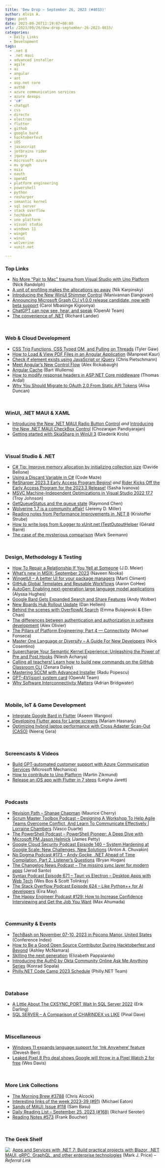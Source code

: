 ```yaml
---
title: 'Dew Drop – September 26, 2023 (#4033)'
author: Alvin A.
type: post
date: 2023-09-26T11:19:07+00:00
url: /2023/09/26/dew-drop-september-26-2023-4033/
categories:
  - Daily Links
  - Development
tags:
  - .net 8
  - .net maui
  - advanced installer
  - agile
  - ai
  - angular
  - aot
  - asp.net core
  - auth0
  - azure communication services
  - azure devops
  - 'c#'
  - chatgpt
  - css
  - directx
  - electron
  - flutter
  - github
  - google bard
  - hacktoberfest
  - iOS
  - javascript
  - jetbrains rider
  - jquery
  - microsoft azure
  - ms graph
  - msix
  - oauth
  - openAI
  - platform engineering
  - powershell
  - python
  - resharper
  - semantic kernel
  - sql server
  - stack overflow
  - techbash
  - uno platform
  - visual studio
  - windows 11
  - winget
  - winui
  - wolverine
  - xunit.net

---
```

### <a name="top"></a>Top Links

  * <a href="https://platform.uno/blog/no-more-pair-to-mac-trauma-from-visual-studio/" target="_blank" rel="noopener">No More “Pair to Mac” trauma from Visual Studio with Uno Platform</a> (Nick Randolph)
  * <a href="https://devblogs.microsoft.com/visualstudio/a-unit-of-profiling-makes-the-allocations-go-away/" target="_blank" rel="noopener">A unit of profiling makes the allocations go away</a> (Nik Karpinsky)
  * <a href="https://www.syncfusion.com/blogs/post/new-winui-shimmer-control.aspx?utm_source=alvinashcraft&utm_medium=email&utm_campaign=alvinashcraft_blog_edmsep23" target="_blank" rel="noopener">Introducing the New WinUI Shimmer Control</a> (Manivannan Elangovan)
  * <a href="https://devblogs.microsoft.com/microsoft365dev/microsoft-graph-cli-v1-0-0-release-candidate-now-with-beta-support/" target="_blank" rel="noopener">Announcing Microsoft Graph CLI v1.0.0 release candidate, now with beta support</a> (Carol Mbasinge Kigoonya)
  * <a href="https://openai.com/blog/chatgpt-can-now-see-hear-and-speak" target="_blank" rel="noopener">ChatGPT can now see, hear, and speak</a> (OpenAI Team)
  * <a href="https://devblogs.microsoft.com/dotnet/the-convenience-of-dotnet/" target="_blank" rel="noopener">The convenience of .NET</a> (Richard Lander)

&nbsp;

### <a name="web"></a>Web & Cloud Development

  * <a href="https://tylergaw.com/blog/css-typed-om-thread/" target="_blank" rel="noopener">CSS Trig Functions, CSS Typed OM, and Pulling on Threads</a> (Tyler Gaw)
  * <a href="https://www.grapecity.com/blogs/how-to-load-and-view-pdf-files-in-an-angular-application" target="_blank" rel="noopener">How to Load & View PDF Files in an Angular Application</a> (Manpreet Kaur)
  * <a href="http://pietschsoft.com/post/2023/09/25/check-if-element-exists-using-javascript-jquery" target="_blank" rel="noopener">Check if element exists using JavaScript or jQuery</a> (Chris Pietschmann)
  * <a href="https://blog.angular.io/meet-angulars-new-control-flow-a02c6eee7843?source=rss----447683c3d9a3---4" target="_blank" rel="noopener">Meet Angular’s New Control Flow</a> (Alex Rickabaugh)
  * <a href="https://bartwullems.blogspot.com/2023/09/angular-cache.html" target="_blank" rel="noopener">Angular Cache</a> (Bart Wullems)
  * <a href="https://blog.elmah.io/how-to-modify-response-headers-in-asp-net-core-middleware/" target="_blank" rel="noopener">How to modify response headers in ASP.NET Core middleware</a> (Thomas Ardal)
  * <a href="https://developer.okta.com/blog/2023/09/25/oauth-api-tokens" target="_blank" rel="noopener">Why You Should Migrate to OAuth 2.0 From Static API Tokens</a> (Alisa Duncan)

&nbsp;

### <a name="silverlight"></a>WinUI, .NET MAUI & XAML

  * <a href="https://www.syncfusion.com/blogs/post/new-dotnet-maui-radio-button.aspx?utm_source=alvinashcraft&utm_medium=email&utm_campaign=alvinashcraft_blog_edmsep23" target="_blank" rel="noopener">Introducing the New .NET MAUI Radio Button Control</a> _and_ <a href="https://www.syncfusion.com/blogs/post/new-dotnet-maui-checkbox-control.aspx?utm_source=alvinashcraft&utm_medium=email&utm_campaign=alvinashcraft_blog_edmsep23" target="_blank" rel="noopener">Introducing the New .NET MAUI CheckBox Control</a> (Chozarajan Pandiyarajan)
  * <a href="https://xamlbrewer.wordpress.com/2023/09/25/getting-started-with-skiasharp-in-winui-3/" target="_blank" rel="noopener">Getting started with SkiaSharp in WinUI 3</a> (Diederik Krols)

&nbsp;

### <a name="dotnet"></a>Visual Studio & .NET

  * <a href="https://www.code4it.dev/csharptips/initialize-collection-size/" target="_blank" rel="noopener">C# Tip: Improve memory allocation by initializing collection size</a> (Davide Bellone)
  * <a href="https://code-maze.com/csharp-how-to-use-discard-variable/" target="_blank" rel="noopener">Using a Discard Variable in C#</a> (Code Maze)
  * <a href="https://blog.jetbrains.com/dotnet/2023/09/25/rsrp-2023-3-eap1/" target="_blank" rel="noopener">ReSharper 2023.3 Early Access Program Begins!</a> _and_ <a href="https://blog.jetbrains.com/dotnet/2023/09/25/rider-2023-3-eap1/" target="_blank" rel="noopener">Rider Kicks Off the Early Access Program for the 2023.3 Release!</a> (Sasha Ivanova)
  * <a href="https://devblogs.microsoft.com/cppblog/msvc-machine-independent-optimizations-in-visual-studio-2022-17-7/" target="_blank" rel="noopener">MSVC Machine-Independent Optimizations in Visual Studio 2022 17.7</a> (Troy Johnson)
  * <a href="https://devblogs.microsoft.com/oldnewthing/20230925-00/?p=108820" target="_blank" rel="noopener">GetQueueStatus and the queue state</a> (Raymond Chen)
  * <a href="https://jeremydmiller.com/2023/09/25/wolverine-1-7-is-a-community-affair/" target="_blank" rel="noopener">Wolverine 1.7 is a community affair!</a> (Jeremy D. Miller)
  * <a href="https://kristoffer-strube.dk/post/reading-notes-from-performance-improvements-in-dotnet-8/" target="_blank" rel="noopener">Reading notes from Performance Improvements in .NET 8</a> (Kristoffer Strube)
  * <a href="https://www.meziantou.net/how-to-view-logs-from-ilogger-in-xunitdotnet.htm?utm_medium=social&utm_source=syndication" target="_blank" rel="noopener">How to write logs from ILogger to xUnit.net ITestOutputHelper</a> (Gérald Barré)
  * <a href="https://blog.ploeh.dk/2023/09/25/the-case-of-the-mysterious-comparison/" target="_blank" rel="noopener">The case of the mysterious comparison</a> (Mark Seemann)

&nbsp;

### <a name="design"></a>Design, Methodology & Testing

  * <a href="https://sourcesofinsight.com/how-to-repair-a-relationship-if-you-yell-at-someone/" target="_blank" rel="noopener">How To Repair a Relationship If You Yell at Someone</a> (J.D. Meier)
  * <a href="https://techcommunity.microsoft.com/t5/windows-it-pro-blog/what-s-new-in-msix-september-2023/ba-p/3937408" target="_blank" rel="noopener">What’s new in MSIX: September 2023</a> (Naveen Nooka)
  * <a href="https://www.marticliment.com/wingetui/" target="_blank" rel="noopener">WingetUI &#8211; A better UI for your package managers</a> (Marti Climent)
  * <a href="https://arinco.com.au/blog/github-global-templates-and-reusable-workflows/" target="_blank" rel="noopener">GitHub Global Templates and Reusable Workflows</a> (Aaron CoHee)
  * <a href="https://www.microsoft.com/en-us/research/blog/autogen-enabling-next-generation-large-language-model-applications/" target="_blank" rel="noopener">AutoGen: Enabling next-generation large language model applications</a> (Alyssa Hughes)
  * <a href="https://www.techrepublic.com/article/google-bard-latest-updates/" target="_blank" rel="noopener">Google Bard Gets Expanded Search and Share Features</a> (Andy Wolber)
  * <a href="https://devblogs.microsoft.com/devops/new-boards-hub-rollout-update/" target="_blank" rel="noopener">New Boards Hub Rollout Update</a> (Dan Hellem)
  * <a href="https://stackoverflow.blog/2023/09/25/behind-the-scenes-with-overflowai-search/" target="_blank" rel="noopener">Behind the scenes with OverflowAI Search</a> (Emma Bulajewski & Ellen Chan)
  * <a href="https://www.cncf.io/blog/2023/09/25/the-differences-between-authentication-and-authorization-in-software-development/" target="_blank" rel="noopener">The differences between authentication and authorization in software development</a> (Alex Olivier)
  * <a href="https://thenewstack.io/the-pillars-of-platform-engineering-part-4-connectivity/" target="_blank" rel="noopener">The Pillars of Platform Engineering: Part 4 — Connectivity</a> (Michael Fonseca)
  * <a href="https://www.devleader.ca/2023/09/25/how-many-languages-should-i-learn-at-once-beginners-guide/" target="_blank" rel="noopener">Master One Language or Diversify – A Guide For New Developers</a> (Nick Cosentino)
  * <a href="https://devblogs.microsoft.com/semantic-kernel/supercharge-your-semantic-kernel-experience-unleashing-the-power-of-pre-and-post-hooks/" target="_blank" rel="noopener">Supercharge Your Semantic Kernel Experience: Unleashing the Power of Pre and Post Hooks</a> (Nilesh Acharya)
  * <a href="https://github.blog/2023-09-25-calling-all-teachers-learn-how-to-build-new-commands-on-the-github-classroom-cli/" target="_blank" rel="noopener">Calling all teachers! Learn how to build new commands on the GitHub Classroom CLI</a> (Zenara Daley)
  * <a href="https://www.advancedinstaller.com/sccm-application-packaging-and-deployment.html" target="_blank" rel="noopener">Mastering SCCM with Advanced Installer</a> (Radu Popescu)
  * <a href="https://openai.com/research/gpt-4v-system-card" target="_blank" rel="noopener">GPT-4V(ision) system card</a> (OpenAI Team)
  * <a href="https://www.forbes.com/sites/adrianbridgwater/2023/09/25/why-software-interconnectivity-matters/?sh=6d0275d66ae6" target="_blank" rel="noopener">Why Software Interconnectivity Matters</a> (Adrian Bridgwater)

&nbsp;

### <a name="mobile"></a>Mobile, IoT & Game Development

  * <a href="https://medium.com/flutter-community/integrate-google-bard-in-flutter-98f1891fcfcf?source=rss----86fb29d7cc6a---4" target="_blank" rel="noopener">Integrate Google Bard in Flutter</a> (Aseem Wangoo)
  * <a href="https://medium.com/flutter/developing-flutter-apps-for-large-screens-53b7b0e17f10?source=rss----4da7dfd21a33---4" target="_blank" rel="noopener">Developing Flutter apps for Large screens</a> (Mariam Hasnany)
  * <a href="https://devblogs.microsoft.com/directx/optimizing-hybrid-laptop-performance-with-cross-adapter-scan-out-caso/" target="_blank" rel="noopener">Optimizing hybrid laptop performance with Cross Adapter Scan-Out (CASO)</a> (Neeraj Gera)

&nbsp;

### <a name="videos"></a>Screencasts & Videos

  * <a href="http://www.youtube.com/watch?v=N0Cay8md9s4" target="_blank" rel="noopener">Build GPT-automated customer support with Azure Communication Services</a> (Microsoft Mechanics)
  * <a href="http://www.youtube.com/watch?v=1LnYZQVZFfs" target="_blank" rel="noopener">How to contribute to Uno Platform</a> (Martin Zikmund)
  * <a href="https://www.youtube.com/watch?v=iE2bpP56QKc&ab_channel=Flutter" target="_blank" rel="noopener">Release an iOS app with Flutter in 7 steps</a> (Leigha Jarett)

&nbsp;

### <a name="podcasts"></a>Podcasts

  * <a href="https://revisionpath.com/shanae-chapman" target="_blank" rel="noopener">Revision Path &#8211; Shanae Chapman</a> (Maurice Cherry)
  * <a href="https://scrummastertoolbox.libsyn.com/designing-a-workshop-to-help-agile-teams-overcome-conflict-and-learn-to-communicate-effectively-lorraine-chambers" target="_blank" rel="noopener">Scrum Master Toolbox Podcast &#8211; Designing A Workshop To Help Agile Teams Overcome Conflict, And Learn To Communicate Effectively | Lorraine Chambers</a> (Vasco Duarte)
  * <a href="https://powershell.org/2023/09/the-powershell-podcast-powershell-pioneer-a-deep-dive-with-microsoft-pm-jason-helmick/" target="_blank" rel="noopener">The PowerShell Podcast &#8211; PowerShell Pioneer: A Deep Dive with Microsoft PM Jason Helmick</a> (James Petty)
  * <a href="https://cloudsecuritypodcast.libsyn.com/ep140-system-hardening-at-google-scale-new-challenges-new-solutions" target="_blank" rel="noopener">Google Cloud Security Podcast Episode 140 &#8211; System Hardening at Google Scale: New Challenges, New Solutions</a> (Anton A. Chuvakin)
  * <a href="https://nodogmapodcast.bryanhogan.net/173-andy-gocke-net-ahead-of-time-compilation-part-2-listeners-questions/" target="_blank" rel="noopener">No Dogma Podcast #173 &#8211; Andy Gocke, .NET Ahead of Time Compilation, Part 2, Listener&#8217;s Questions</a> (Bryan Hogan)
  * <a href="https://changelog.com/news/63" target="_blank" rel="noopener">The Changelog News Podcast &#8211; The missing sync layer for modern apps</a> (Jerod Santo)
  * <a href="https://syntax.fm/show/671/tauri-vs-electron-desktop-apps-with-web-tech" target="_blank" rel="noopener">Syntax Podcast Episode 671 &#8211; Tauri vs Electron &#8211; Desktop Apps with Web Tech</a> (Wes Bos & Scott Tolinksy)
  * <a href="https://stackoverflow.blog/2023/09/25/like-python-for-ai-developers/" target="_blank" rel="noopener">The Stack Overflow Podcast Episode 624 &#8211; Like Python++ for AI developers</a> (Eira May)
  * <a href="https://oasisofcourage.com/129-how-to-increase-confidence-interviewing-and-get-the-job-you-want/" target="_blank" rel="noopener">The Happy Engineer Podcast #129: How to Increase Confidence Interviewing and Get the Job You Want</a> (Max Ahumada)

&nbsp;

### <a name="events"></a>Community & Events

  * <a href="https://conferenceindex.org/event/techbash-2023-november-pocono-manor-us" target="_blank" rel="noopener">TechBash on November 07-10, 2023 in Pocono Manor, United States</a> (Conference Index)
  * <a href="https://dev.to/github/how-to-be-a-good-open-source-contributor-during-hacktoberfest-and-beyond-cdi" target="_blank" rel="noopener">How to Be a Good Open Source Contributor During Hacktoberfest and Beyond</a> (Ashley McNamara)
  * <a href="https://techcommunity.microsoft.com/t5/microsoft-mvp-award-program-blog/skilling-the-next-generation/ba-p/3937731" target="_blank" rel="noopener">Skilling the next generation</a> (Elizabeth Pappalardo)
  * <a href="https://auth0.com/blog/auth0-community-ama-series/" target="_blank" rel="noopener">Introducing the Auth0 by Okta Community Online Ask Me Anything Series</a> (Konrad Sopala)
  * <a href="https://philly-net-code-camp-2023.sessionize.com/" target="_blank" rel="noopener">Philly.NET Code Camp 2023 Schedule</a> (Philly.NET Team)

&nbsp;

### <a name="sql"></a>Database

  * <a href="https://erikdarling.com/a-little-about-the-cxsync_port-wait-in-sql-server-2022/" target="_blank" rel="noopener">A Little About The CXSYNC_PORT Wait In SQL Server 2022</a> (Erik Darling)
  * <a href="https://blog.sqlauthority.com/2023/09/26/sql-server-a-comparison-of-charindex-vs-like/?utm_source=rss&utm_medium=rss&utm_campaign=sql-server-a-comparison-of-charindex-vs-like" target="_blank" rel="noopener">SQL SERVER – A Comparison of CHARINDEX vs LIKE</a> (Pinal Dave)

&nbsp;

### <a name="misc"></a>Miscellaneous

  * <a href="https://www.onmsft.com/news/windows-11-expands-language-support-for-ink-anywhere/" target="_blank" rel="noopener">Windows 11 expands language support for ‘Ink Anywhere’ feature</a> (Devesh Beri)
  * <a href="https://www.theverge.com/2023/9/25/23888942/google-pixel-8-pro-watch-2-free-preorder-bonus" target="_blank" rel="noopener">Leaked Pixel 8 Pro deal shows Google will throw in a Pixel Watch 2 for free</a> (Wes Davis)

&nbsp;

### <a name="links"></a>More Link Collections

  * <a href="https://blog.cwa.me.uk/2023/09/26/the-morning-brew-3788/" target="_blank" rel="noopener">The Morning Brew #3788</a> (Chris Alcock)
  * <a href="https://samestuffdifferentday.net/2023/09/25/Interesting-links-of-the-week-2023-39/" target="_blank" rel="noopener">Interesting links of the week 2023-39 (#91)</a> (Michael Eaton)
  * <a href="https://www.telerik.com/blogs/sands-maui-issue-118" target="_blank" rel="noopener">Sands of MAUI: Issue #118</a> (Sam Basu)
  * <a href="https://seroter.com/2023/09/25/daily-reading-list-september-25-2023-168/" target="_blank" rel="noopener">Daily Reading List – September 25, 2023 (#168)</a> (Richard Seroter)
  * <a href="https://www.frankysnotes.com/2023/09/reading-notes-573.html" target="_blank" rel="noopener">Reading Notes #573</a> (Frank Boucher)

&nbsp;

### <a name="shelf"></a>The Geek Shelf

<a href="https://www.amazon.com/dp/1801813434/?tag=amavin-20" target="_blank" rel="noopener"><img decoding="async" style="margin: 0px 4px 0px 0px; border: 0px currentcolor; float: left; display: inline; background-image: none;" src="https://m.media-amazon.com/images/I/41UKLcZEilL._SS135_.jpg" align="left" border="0" /></a> <a href="https://www.amazon.com/dp/1801813434/?tag=amavin-20" target="_blank" rel="noopener">Apps and Services with .NET 7: Build practical projects with Blazor, .NET MAUI, gRPC, GraphQL, and other enterprise technologies</a> (Mark J. Price) _&#8211; Referral Link_